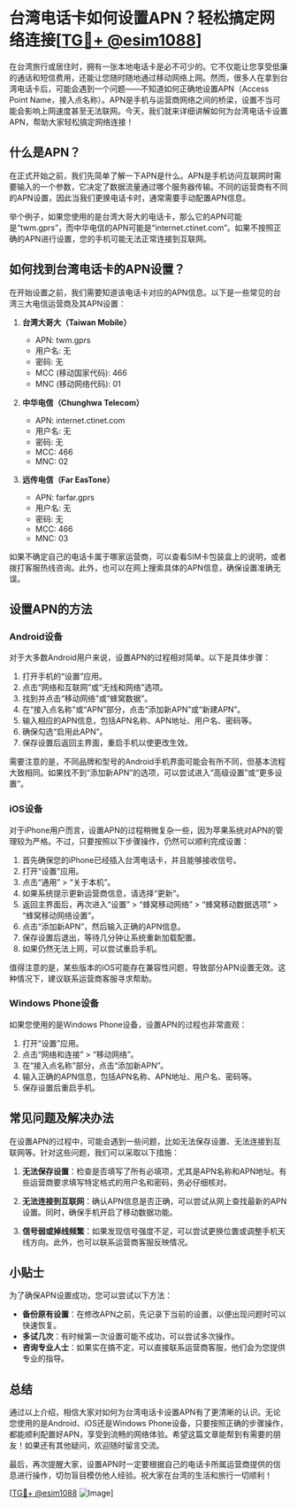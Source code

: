 # 台湾电话卡如何设置APN？轻松搞定网络连接[[TG💪+ @esim1088](https://t.me/s/esim1088)]

在台湾旅行或居住时，拥有一张本地电话卡是必不可少的。它不仅能让您享受低廉的通话和短信费用，还能让您随时随地通过移动网络上网。然而，很多人在拿到台湾电话卡后，可能会遇到一个问题——不知道如何正确地设置APN（Access Point Name，接入点名称）。APN是手机与运营商网络之间的桥梁，设置不当可能会影响上网速度甚至无法联网。今天，我们就来详细讲解如何为台湾电话卡设置APN，帮助大家轻松搞定网络连接！

## 什么是APN？

在正式开始之前，我们先简单了解一下APN是什么。APN是手机访问互联网时需要输入的一个参数，它决定了数据流量通过哪个服务器传输。不同的运营商有不同的APN设置，因此当我们更换电话卡时，通常需要手动配置APN信息。

举个例子，如果您使用的是台湾大哥大的电话卡，那么它的APN可能是“twm.gprs”，而中华电信的APN可能是“internet.ctinet.com”。如果不按照正确的APN进行设置，您的手机可能无法正常连接到互联网。

## 如何找到台湾电话卡的APN设置？

在开始设置之前，我们需要知道该电话卡对应的APN信息。以下是一些常见的台湾三大电信运营商及其APN设置：

1. **台湾大哥大（Taiwan Mobile）**
   - APN: twm.gprs
   - 用户名: 无
   - 密码: 无
   - MCC (移动国家代码): 466
   - MNC (移动网络代码): 01

2. **中华电信（Chunghwa Telecom）**
   - APN: internet.ctinet.com
   - 用户名: 无
   - 密码: 无
   - MCC: 466
   - MNC: 02

3. **远传电信（Far EasTone）**
   - APN: farfar.gprs
   - 用户名: 无
   - 密码: 无
   - MCC: 466
   - MNC: 03

如果不确定自己的电话卡属于哪家运营商，可以查看SIM卡包装盒上的说明，或者拨打客服热线咨询。此外，也可以在网上搜索具体的APN信息，确保设置准确无误。

## 设置APN的方法

### Android设备

对于大多数Android用户来说，设置APN的过程相对简单。以下是具体步骤：

1. 打开手机的“设置”应用。
2. 点击“网络和互联网”或“无线和网络”选项。
3. 找到并点击“移动网络”或“蜂窝数据”。
4. 在“接入点名称”或“APN”部分，点击“添加新APN”或“新建APN”。
5. 输入相应的APN信息，包括APN名称、APN地址、用户名、密码等。
6. 确保勾选“启用此APN”。
7. 保存设置后返回主界面，重启手机以使更改生效。

需要注意的是，不同品牌和型号的Android手机界面可能会有所不同，但基本流程大致相同。如果找不到“添加新APN”的选项，可以尝试进入“高级设置”或“更多设置”。

### iOS设备

对于iPhone用户而言，设置APN的过程稍微复杂一些，因为苹果系统对APN的管理较为严格。不过，只要按照以下步骤操作，仍然可以顺利完成设置：

1. 首先确保您的iPhone已经插入台湾电话卡，并且能够接收信号。
2. 打开“设置”应用。
3. 点击“通用” > “关于本机”。
4. 如果系统提示更新运营商信息，请选择“更新”。
5. 返回主界面后，再次进入“设置” > “蜂窝移动网络” > “蜂窝移动数据选项” > “蜂窝移动网络设置”。
6. 点击“添加新APN”，然后输入正确的APN信息。
7. 保存设置后退出，等待几分钟让系统重新加载配置。
8. 如果仍然无法上网，可以尝试重启手机。

值得注意的是，某些版本的iOS可能存在兼容性问题，导致部分APN设置无效。这种情况下，建议联系运营商客服寻求帮助。

### Windows Phone设备

如果您使用的是Windows Phone设备，设置APN的过程也非常直观：

1. 打开“设置”应用。
2. 点击“网络和连接” > “移动网络”。
3. 在“接入点名称”部分，点击“添加新APN”。
4. 输入正确的APN信息，包括APN名称、APN地址、用户名、密码等。
5. 保存设置后重启手机。

## 常见问题及解决办法

在设置APN的过程中，可能会遇到一些问题，比如无法保存设置、无法连接到互联网等。针对这些问题，我们可以采取以下措施：

1. **无法保存设置**：检查是否填写了所有必填项，尤其是APN名称和APN地址。有些运营商要求填写特定格式的用户名和密码，务必仔细核对。
   
2. **无法连接到互联网**：确认APN信息是否正确，可以尝试从网上查找最新的APN设置。同时，确保手机开启了移动数据功能。

3. **信号弱或掉线频繁**：如果发现信号强度不足，可以尝试更换位置或调整手机天线方向。此外，也可以联系运营商客服反映情况。

## 小贴士

为了确保APN设置成功，您可以尝试以下方法：

- **备份原有设置**：在修改APN之前，先记录下当前的设置，以便出现问题时可以快速恢复。
- **多试几次**：有时候第一次设置可能不成功，可以尝试多次操作。
- **咨询专业人士**：如果实在搞不定，可以直接联系运营商客服，他们会为您提供专业的指导。

## 总结

通过以上介绍，相信大家对如何为台湾电话卡设置APN有了更清晰的认识。无论您使用的是Android、iOS还是Windows Phone设备，只要按照正确的步骤操作，都能顺利配置好APN，享受到流畅的网络体验。希望这篇文章能帮到有需要的朋友！如果还有其他疑问，欢迎随时留言交流。

最后，再次提醒大家，设置APN时一定要根据自己的电话卡所属运营商提供的信息进行操作，切勿盲目模仿他人经验。祝大家在台湾的生活和旅行一切顺利！

[[TG💪+ @esim1088](https://t.me/s/esim1088) ![Image](https://i.postimg.cc/4NQfJmqS/Snipaste-2025-05-13-00-14-12.png)]